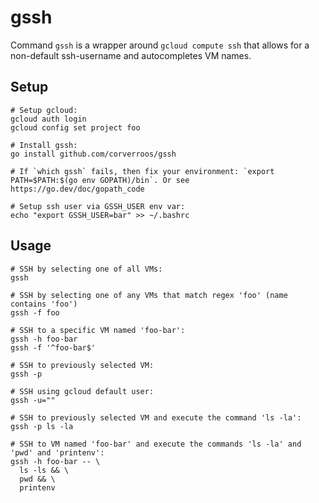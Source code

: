 # gssh

Command `gssh` is a wrapper around `gcloud compute ssh` that allows for a non-default ssh-username
and autocompletes VM names. 

## Setup

```shell
# Setup gcloud:
gcloud auth login
gcloud config set project foo

# Install gssh:
go install github.com/corverroos/gssh

# If `which gssh` fails, then fix your environment: `export PATH=$PATH:$(go env GOPATH)/bin`. Or see https://go.dev/doc/gopath_code

# Setup ssh user via GSSH_USER env var:
echo "export GSSH_USER=bar" >> ~/.bashrc
```

## Usage

```shell
# SSH by selecting one of all VMs:
gssh

# SSH by selecting one of any VMs that match regex 'foo' (name contains 'foo')
gssh -f foo

# SSH to a specific VM named 'foo-bar':
gssh -h foo-bar
gssh -f '^foo-bar$'

# SSH to previously selected VM:
gssh -p

# SSH using gcloud default user:
gssh -u=""

# SSH to previously selected VM and execute the command 'ls -la':
gssh -p ls -la

# SSH to VM named 'foo-bar' and execute the commands 'ls -la' and 'pwd' and 'printenv':
gssh -h foo-bar -- \
  ls -ls && \
  pwd && \
  printenv
``````
